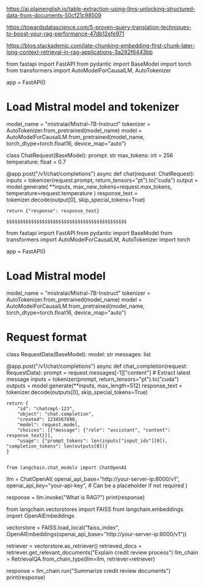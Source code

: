 https://ai.plainenglish.io/table-extraction-using-llms-unlocking-structured-data-from-documents-50cf21c98509

https://towardsdatascience.com/5-proven-query-translation-techniques-to-boost-your-rag-performance-47db12efe971

https://blog.stackademic.com/late-chunking-embedding-first-chunk-later-long-context-retrieval-in-rag-applications-3a292f6443bb

from fastapi import FastAPI
from pydantic import BaseModel
import torch
from transformers import AutoModelForCausalLM, AutoTokenizer

app = FastAPI()

# Load Mistral model and tokenizer
model_name = "mistralai/Mistral-7B-Instruct"
tokenizer = AutoTokenizer.from_pretrained(model_name)
model = AutoModelForCausalLM.from_pretrained(model_name, torch_dtype=torch.float16, device_map="auto")

class ChatRequest(BaseModel):
    prompt: str
    max_tokens: int = 256
    temperature: float = 0.7

@app.post("/v1/chat/completions")
async def chat(request: ChatRequest):
    inputs = tokenizer(request.prompt, return_tensors="pt").to("cuda")
    output = model.generate(
        **inputs, 
        max_new_tokens=request.max_tokens, 
        temperature=request.temperature
    )
    response_text = tokenizer.decode(output[0], skip_special_tokens=True)
    
    return {"response": response_text}

    $$$$$$$$$$$$$$$$$$$$$$$$$$$$$$$$$$$$$$$$$$$$

    

from fastapi import FastAPI
from pydantic import BaseModel
from transformers import AutoModelForCausalLM, AutoTokenizer
import torch

app = FastAPI()

# Load Mistral model
model_name = "mistralai/Mistral-7B-Instruct"
tokenizer = AutoTokenizer.from_pretrained(model_name)
model = AutoModelForCausalLM.from_pretrained(model_name, torch_dtype=torch.float16, device_map="auto")

# Request format
class RequestData(BaseModel):
    model: str
    messages: list

@app.post("/v1/chat/completions")
async def chat_completion(request: RequestData):
    prompt = request.messages[-1]["content"]  # Extract latest message
    inputs = tokenizer(prompt, return_tensors="pt").to("cuda")
    outputs = model.generate(**inputs, max_length=512)
    response_text = tokenizer.decode(outputs[0], skip_special_tokens=True)
    
    return {
        "id": "chatcmpl-123",
        "object": "chat.completion",
        "created": 1234567890,
        "model": request.model,
        "choices": [{"message": {"role": "assistant", "content": response_text}}],
        "usage": {"prompt_tokens": len(inputs["input_ids"][0]), "completion_tokens": len(outputs[0])}
    }


    from langchain.chat_models import ChatOpenAI

llm = ChatOpenAI(
    openai_api_base="http://your-server-ip:8000/v1",
    openai_api_key="your-api-key",  # Can be a placeholder if not required
)

response = llm.invoke("What is RAG?")
print(response)


from langchain.vectorstores import FAISS
from langchain.embeddings import OpenAIEmbeddings

vectorstore = FAISS.load_local("faiss_index", OpenAIEmbeddings(openai_api_base="http://your-server-ip:8000/v1"))

retriever = vectorstore.as_retriever()
retrieved_docs = retriever.get_relevant_documents("Explain credit review process")
llm_chain = RetrievalQA.from_chain_type(llm=llm, retriever=retriever)

response = llm_chain.run("Summarize credit review documents")
print(response)
